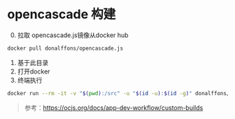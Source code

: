 # opencascade 构建

0. 拉取 opencascade.js镜像从docker hub
```bash
docker pull donalffons/opencascade.js
```
1. 基于此目录
2. 打开docker
3. 终端执行

``` bash
docker run --rm -it -v "$(pwd):/src" -u "$(id -u):$(id -g)" donalffons/opencascade.js custom-build.yml
```

> 参考：<https://ocjs.org/docs/app-dev-workflow/custom-builds>
